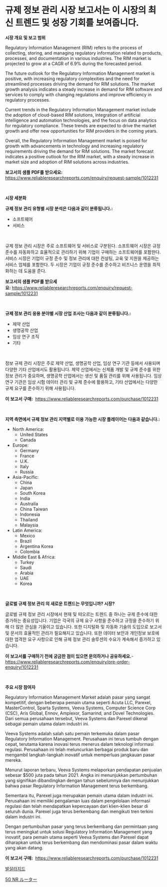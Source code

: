 <p><h1>규제 정보 관리 시장 보고서는 이 시장의 최신 트렌드 및 성장 기회를 보여줍니다.</h1></p><p><strong>시장 개요 및 보고 범위</strong></p>
<p><p>Regulatory Information Management (RIM) refers to the process of collecting, storing, and managing regulatory information related to products, processes, and documentation in various industries. The RIM market is projected to grow at a CAGR of 6.9% during the forecasted period.</p><p>The future outlook for the Regulatory Information Management market is positive, with increasing regulatory complexities and the need for streamlined processes driving the demand for RIM solutions. The market growth analysis indicates a steady increase in demand for RIM software and services to comply with changing regulations and improve efficiency in regulatory processes.</p><p>Current trends in the Regulatory Information Management market include the adoption of cloud-based RIM solutions, integration of artificial intelligence and automation technologies, and the focus on data analytics for regulatory compliance. These trends are expected to drive the market growth and offer new opportunities for RIM providers in the coming years.</p><p>Overall, the Regulatory Information Management market is poised for growth with advancements in technology and increasing regulatory requirements driving the demand for RIM solutions. The market forecast indicates a positive outlook for the RIM market, with a steady increase in market size and adoption of RIM solutions across industries.</p></p>
<p><strong>보고서의 샘플 PDF를 받으세요:</strong> <a href="https://www.reliableresearchreports.com/enquiry/request-sample/1012231">https://www.reliableresearchreports.com/enquiry/request-sample/1012231</a></p>
<p>&nbsp;</p>
<p><strong>시장 세분화</strong></p>
<p><strong>규제 정보 관리 유형별 시장 분석은 다음과 같이 분류됩니다.:</strong></p>
<p><ul><li>소프트웨어</li><li>서비스</li></ul></p>
<p>&nbsp;</p>
<p><p>규제 정보 관리 시장은 주로 소프트웨어 및 서비스로 구분된다. 소프트웨어 시장은 규정 준수를 자동화하고 효율적으로 관리하기 위해 기업이 구매하는 소프트웨어를 포함한다. 서비스 시장은 기업이 규정 준수 및 정보 관리에 대한 컨설팅, 교육 및 지원을 제공하는 서비스 업체를 포함한다. 두 시장은 기업이 규정 준수를 준수하고 비즈니스 운영을 최적화하는 데 도움을 준다.</p></p>
<p><strong>보고서의 샘플 PDF를 받으세요:</strong>&nbsp;<a href="https://www.reliableresearchreports.com/enquiry/request-sample/1012231">https://www.reliableresearchreports.com/enquiry/request-sample/1012231</a></p>
<p>&nbsp;</p>
<p><strong> 규제 정보 관리 응용 분야별 시장 산업 조사는 다음과 같이 분류됩니다.:</strong></p>
<p><ul><li>제약 산업</li><li>생명공학 산업</li><li>임상 연구 조직</li><li>기타</li></ul></p>
<p>&nbsp;</p>
<p><p>정보 규제 관리 시장은 주로 제약 산업, 생명공학 산업, 임상 연구 기관 등에서 사용되며 다양한 기타 산업에서도 활용됩니다. 제약 산업에서는 신제품 개발 및 규제 준수를 위한 정보 관리가 중요하며, 생명공학 산업에서는 생산 및 품질 관리를 위해 사용됩니다. 임상 연구 기관은 임상 시험 데이터 관리 및 규제 준수에 활용하고, 기타 산업에서는 다양한 규제 요구를 준수하기 위해 사용됩니다.</p></p>
<p><strong>이 보고서 구매:</strong>&nbsp; <a href="https://www.reliableresearchreports.com/purchase/1012231">https://www.reliableresearchreports.com/purchase/1012231</a></p>
<p>&nbsp;</p>
<p><strong>지역 측면에서 규제 정보 관리 지역별로 이용 가능한 시장 플레이어는 다음과 같습니다.:</strong></p>
<p><ul>
    <li>
        North America:
        <ul>
            <li>United States</li>
            <li>Canada</li>
        </ul>
    </li>
    <li>
        Europe:
        <ul>
            <li>Germany</li>
            <li>France</li>
            <li>U.K.</li>
            <li>Italy</li>
            <li>Russia</li>
        </ul>
    </li>
    <li>
        Asia-Pacific:
        <ul>
            <li>China</li>
            <li>Japan</li>
            <li>South Korea</li>
            <li>India</li>
            <li>Australia</li>
            <li>China Taiwan</li>
            <li>Indonesia</li>
            <li>Thailand</li>
            <li>Malaysia</li>
        </ul>
    </li>
    <li>
        Latin America:
        <ul>
            <li>Mexico</li>
            <li>Brazil</li>
            <li>Argentina Korea</li>
            <li>Colombia</li>
        </ul>
    </li>
    <li>
        Middle East & Africa:
        <ul>
            <li>Turkey</li>
            <li>Saudi</li>
            <li>Arabia</li>
            <li>UAE</li>
            <li>Korea</li>
        </ul>
    </li>
    </ul></p>
<p>&nbsp;</p>
<p><strong>글로벌 규제 정보 관리 의 새로운 트렌드는 무엇입니까? 시장?</strong></p>
<p><p>글로벌 규제 정보 관리 시장에서 현재 및 떠오르는 트렌드 중 하나는 규제 준수에 대한 증가하는 중요성입니다. 기업은 각국의 규제 요구 사항을 준수하고 규정을 준수하기 위해 더 많은 관심을 기울이고 있습니다. 또한 디지털화 및 자동화 기술의 도입으로 보고서 및 문서의 효율적인 관리가 필요해지고 있습니다. 또한 데이터 보안과 개인정보 보호에 대한 엄격한 요구 사항으로 인해 규제 정보 관리 솔루션의 수요가 계속해서 증가하고 있습니다.</p></p>
<p><strong>이 보고서를 구매하기 전에 궁금한 점이 있으면 문의하거나 공유하세요.</strong>- <a href="https://www.reliableresearchreports.com/enquiry/pre-order-enquiry/1012231">https://www.reliableresearchreports.com/enquiry/pre-order-enquiry/1012231</a></p>
<p>&nbsp;</p>
<p><strong>주요 시장 참여자</strong></p>
<p><p>Regulatory Information Management Market adalah pasar yang sangat kompetitif, dengan beberapa pemain utama seperti Acuta LLC, Parexel, MasterControl, Sparta Systems, Veeva Systems, Computer Science Corp (CSC), Aris Global, Ennov, Amplexor, Samarind, and Dovel Technologies. Dari semua perusahaan tersebut, Veeva Systems dan Parexel dikenal sebagai pemain utama dalam industri ini.</p><p>Veeva Systems adalah salah satu pemain terkemuka dalam pasar Regulatory Information Management. Perusahaan ini terus tumbuh dengan cepat, terutama karena inovasi terus menerus dalam teknologi informasi regulasi. Perusahaan ini telah meluncurkan berbagai produk baru dan mengambil langkah-langkah inovatif untuk memperluas jangkauan pasar mereka.</p><p>Menurut laporan terbaru, Veeva Systems melaporkan pendapatan penjualan sebesar $500 juta pada tahun 2021. Angka ini menunjukkan pertumbuhan yang signifikan dibandingkan dengan tahun sebelumnya dan menunjukkan bahwa pasar Regulatory Information Management terus berkembang.</p><p>Sementara itu, Parexel juga merupakan pemain utama dalam industri ini. Perusahaan ini memiliki pengalaman luas dalam pengelolaan informasi regulasi dan telah mendapatkan kepercayaan dari klien-klien besar di seluruh dunia. Parexel juga terus berkembang dan mengikuti tren terkini dalam industri ini.</p><p>Dengan pertumbuhan pasar yang terus berkembang dan permintaan yang terus meningkat untuk solusi Regulatory Information Management yang inovatif, para pemain utama seperti Veeva Systems dan Parexel dapat diharapkan untuk terus berkembang dan mendominasi pasar dalam waktu yang akan datang.</p></p>
<p><strong>이 보고서 구매:</strong>&nbsp;&nbsp;<a href="https://www.reliableresearchreports.com/purchase/1012231">https://www.reliableresearchreports.com/purchase/1012231</a></p>
<p><p><a href="https://medium.com/@genius6587678/%EB%B0%9C%EC%82%B4%EB%9D%BC%EC%9E%90%EC%9D%B4%EB%93%9C-%EC%8B%9C%EC%9E%A5-%EC%9C%A0%ED%98%95-%EC%9D%91%EC%9A%A9-%EB%B0%8F-%EC%A7%80%EB%A6%AC%EC%97%90-%EB%8C%80%ED%95%9C-%ED%8F%AC%EA%B4%84%EC%A0%81-%ED%8F%89%EA%B0%80-6aa4a9567975">발살라지드</a></p><p><a href="https://github.com/oqoeusbvpadwjs08/Market-Research-Report-List-1/blob/main/32357806836.md">5G NR ルーター</a></p></p>
